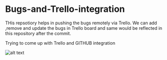 # Bugs-and-Trello-integration
THis repsotiory helps in pushing the bugs remotely via Trello. We can add ,remove and update the bugs in Trello board and same would be reflected in this repository after the commit.

Trying to come up with Trello and GITHUB integration

![alt text](https://github.com/Chinmay4285/TensorFlow-Image-Classification-Alexnet/blob/master/trello.png)
